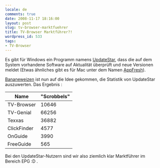 ```yaml
---
locale: de
comments: true
date: 2008-11-17 18:16:00
layout: post
slug: tv-browser-marktfuehrer
title: TV-Browser Marktführer?!
wordpress_id: 533
tags:
- TV-Browser
---
```


Es gibt für Windows ein Programm namens
[UpdateStar](http://client.updatestar.com/), dass die auf dem System vorhandene
Software auf Aktualität überprüft und neue Versionen meldet (Etwas ähnliches
gibt es für Mac unter dem Namen [AppFresh](http://metaquark.de/appfresh/)).

[Bananeweizen](http://www.ohloh.net/accounts/Bananeweizen) ist nun auf die Idee
gekommen, die Statistik von UpdateStar auszuwerten. Das Ergebnis :


| Name        | "Scrobbels" |
|-------------|-------------|
| TV-Browser  | 10646
| TV-Genial   | 66256
| Texxas      | 36882
| ClickFinder | 4577
| OnGuide     | 3990
| FreeGuide   | 565

Bei den UpdateStar-Nutzern sind wir also ziemlich klar Marktführer im Bereich
EPG :D .
